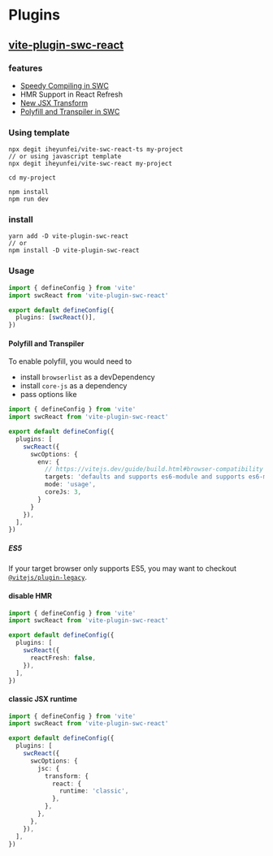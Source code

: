 # Plugins

## [vite-plugin-swc-react](./packages/react)

### features

- [Speedy Compiling in SWC](https://swc.rs/docs/configuring-swc)
- HMR Support in React Refresh
- [New JSX Transform](https://reactjs.org/blog/2020/09/22/introducing-the-new-jsx-transform.html)
- [Polyfill and Transpiler in SWC](https://swc.rs/docs/preset-env)

### Using template

```
npx degit iheyunfei/vite-swc-react-ts my-project
// or using javascript template
npx degit iheyunfei/vite-swc-react my-project

cd my-project

npm install
npm run dev
```

### install

```
yarn add -D vite-plugin-swc-react
// or
npm install -D vite-plugin-swc-react
```

### Usage

```ts
import { defineConfig } from 'vite'
import swcReact from 'vite-plugin-swc-react'

export default defineConfig({
  plugins: [swcReact()],
})
```

#### Polyfill and Transpiler

To enable polyfill, you would need to

- install `browserlist` as a devDependency
- install `core-js` as a dependency
- pass options like

```ts
import { defineConfig } from 'vite'
import swcReact from 'vite-plugin-swc-react'

export default defineConfig({
  plugins: [
    swcReact({
      swcOptions: {
        env: {
          // https://vitejs.dev/guide/build.html#browser-compatibility
          targets: 'defaults and supports es6-module and supports es6-module-dynamic-import, not opera > 0, not samsung > 0, not and_qq > 0',
          mode: 'usage',
          coreJs: 3,
        }
      }
    }),
  ],
})

```

##### ES5

If your target browser only supports ES5, you may want to checkout  [`@vitejs/plugin-legacy`](https://github.com/vitejs/vite/tree/main/packages/plugin-legacy).

#### disable HMR

```ts
import { defineConfig } from 'vite'
import swcReact from 'vite-plugin-swc-react'

export default defineConfig({
  plugins: [
    swcReact({
      reactFresh: false,
    }),
  ],
})
```

#### classic JSX runtime

```ts
import { defineConfig } from 'vite'
import swcReact from 'vite-plugin-swc-react'

export default defineConfig({
  plugins: [
    swcReact({
      swcOptions: {
        jsc: {
          transform: {
            react: {
              runtime: 'classic',
            },
          },
        },
      },
    }),
  ],
})
```
